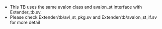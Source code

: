 - This TB uses the same avalon class and avalon_st interface with Extender_tb.sv. 
- Please check Extender/tb/avl_st_pkg.sv and Extender/tb/avalon_st_if.sv for more detail 